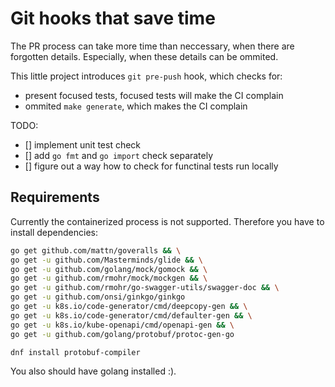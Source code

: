 # Git hooks that save time

The PR process can take more time than neccessary, when
there are forgotten details. Especially, when these
details can be ommited.

This little project introduces `git pre-push` hook,
which checks for:

* present focused tests, focused tests will make the CI complain
* ommited `make generate`, which makes the CI complain


TODO:

* [] implement unit test check
* [] add `go fmt` and `go import` check separately
* [] figure out a way how to check for functinal tests run locally


## Requirements

Currently the containerized process is not supported.
Therefore you have to install dependencies:

```bash
go get github.com/mattn/goveralls && \
go get -u github.com/Masterminds/glide && \
go get -u github.com/golang/mock/gomock && \
go get -u github.com/rmohr/mock/mockgen && \
go get -u github.com/rmohr/go-swagger-utils/swagger-doc && \
go get -u github.com/onsi/ginkgo/ginkgo
go get -u k8s.io/code-generator/cmd/deepcopy-gen && \
go get -u k8s.io/code-generator/cmd/defaulter-gen && \
go get -u k8s.io/kube-openapi/cmd/openapi-gen && \
go get -u github.com/golang/protobuf/protoc-gen-go

dnf install protobuf-compiler
```

You also should have golang installed :).
